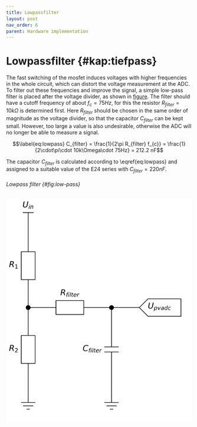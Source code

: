 ```yaml
---
title: Lowpassfilter
layout: post
nav_order: 6
parent: Hardware implementation
---
```


# Lowpassfilter {#kap:tiefpass}

The fast switching of the mosfet induces voltages with higher frequencies
in the whole circuit, which can distort the voltage measurement at the
ADC. To filter out
these frequencies and improve the signal, a simple low-pass filter is
placed after the voltage divider, as shown in [figure](#fig:low-pass). The filter should have a cutoff frequency of
about ${f_{c}=75 Hz}$, for this the resistor $R_{filter}=10k\Omega$ is
determined first. Here $R_{filter}$ should be chosen in the same order
of magnitude as the voltage divider, so that the capacitor $C_{filter}$
can be kept small. However, too large a value is also undesirable,
otherwise the ADC
will no longer be able to measure a signal.

$$\label{eq:lowpass}
C_{filter} = \frac{1}{2\pi R_{filter} f_{c}} = \frac{1}{2\cdot\pi\cdot 10k\Omega\cdot 75Hz} = 212.2 nF$$

The capacitor $C_{filter}$ is calculated according to
\eqref{eq:lowpass} and assigned to a suitable value of the E24
series with $C_{filter} = 220 nF$.
<!--[@scherzmonk p.665]-->

###### Lowpass filter {#fig:low-pass}
![image](../assets/image/tiefpass.svg)
